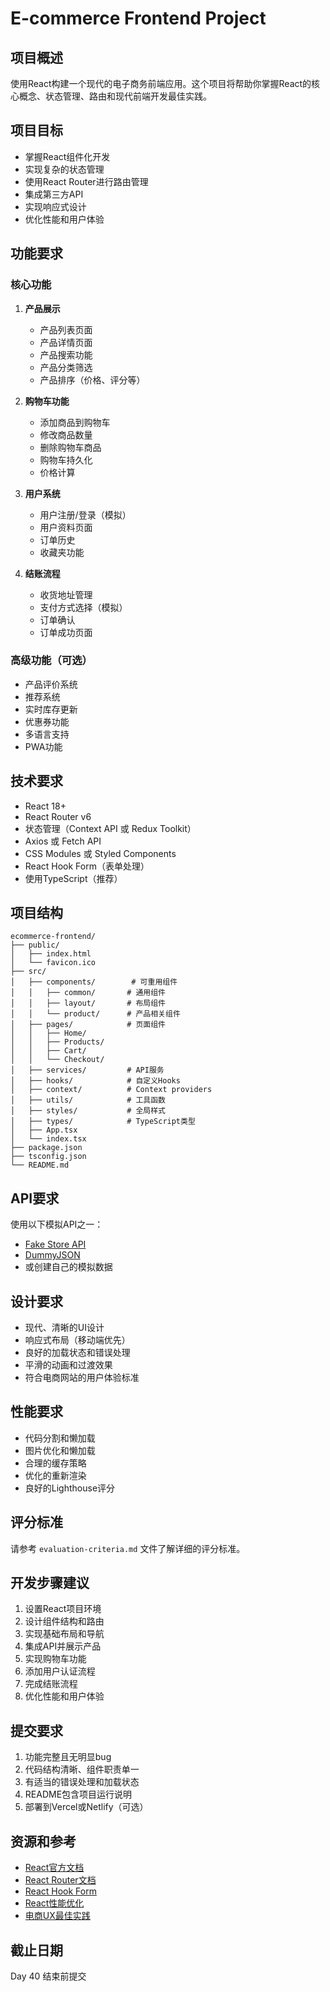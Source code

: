 # E-commerce Frontend Project

## 项目概述
使用React构建一个现代的电子商务前端应用。这个项目将帮助你掌握React的核心概念、状态管理、路由和现代前端开发最佳实践。

## 项目目标
- 掌握React组件化开发
- 实现复杂的状态管理
- 使用React Router进行路由管理
- 集成第三方API
- 实现响应式设计
- 优化性能和用户体验

## 功能要求

### 核心功能
1. **产品展示**
   - 产品列表页面
   - 产品详情页面
   - 产品搜索功能
   - 产品分类筛选
   - 产品排序（价格、评分等）

2. **购物车功能**
   - 添加商品到购物车
   - 修改商品数量
   - 删除购物车商品
   - 购物车持久化
   - 价格计算

3. **用户系统**
   - 用户注册/登录（模拟）
   - 用户资料页面
   - 订单历史
   - 收藏夹功能

4. **结账流程**
   - 收货地址管理
   - 支付方式选择（模拟）
   - 订单确认
   - 订单成功页面

### 高级功能（可选）
- 产品评价系统
- 推荐系统
- 实时库存更新
- 优惠券功能
- 多语言支持
- PWA功能

## 技术要求
- React 18+
- React Router v6
- 状态管理（Context API 或 Redux Toolkit）
- Axios 或 Fetch API
- CSS Modules 或 Styled Components
- React Hook Form（表单处理）
- 使用TypeScript（推荐）

## 项目结构
```
ecommerce-frontend/
├── public/
│   ├── index.html
│   └── favicon.ico
├── src/
│   ├── components/        # 可重用组件
│   │   ├── common/       # 通用组件
│   │   ├── layout/       # 布局组件
│   │   └── product/      # 产品相关组件
│   ├── pages/            # 页面组件
│   │   ├── Home/
│   │   ├── Products/
│   │   ├── Cart/
│   │   └── Checkout/
│   ├── services/         # API服务
│   ├── hooks/            # 自定义Hooks
│   ├── context/          # Context providers
│   ├── utils/            # 工具函数
│   ├── styles/           # 全局样式
│   ├── types/            # TypeScript类型
│   ├── App.tsx
│   └── index.tsx
├── package.json
├── tsconfig.json
└── README.md
```

## API要求
使用以下模拟API之一：
- [Fake Store API](https://fakestoreapi.com/)
- [DummyJSON](https://dummyjson.com/)
- 或创建自己的模拟数据

## 设计要求
- 现代、清晰的UI设计
- 响应式布局（移动端优先）
- 良好的加载状态和错误处理
- 平滑的动画和过渡效果
- 符合电商网站的用户体验标准

## 性能要求
- 代码分割和懒加载
- 图片优化和懒加载
- 合理的缓存策略
- 优化的重新渲染
- 良好的Lighthouse评分

## 评分标准
请参考 `evaluation-criteria.md` 文件了解详细的评分标准。

## 开发步骤建议
1. 设置React项目环境
2. 设计组件结构和路由
3. 实现基础布局和导航
4. 集成API并展示产品
5. 实现购物车功能
6. 添加用户认证流程
7. 完成结账流程
8. 优化性能和用户体验

## 提交要求
1. 功能完整且无明显bug
2. 代码结构清晰、组件职责单一
3. 有适当的错误处理和加载状态
4. README包含项目运行说明
5. 部署到Vercel或Netlify（可选）

## 资源和参考
- [React官方文档](https://react.dev/)
- [React Router文档](https://reactrouter.com/)
- [React Hook Form](https://react-hook-form.com/)
- [React性能优化](https://react.dev/learn/render-and-commit)
- [电商UX最佳实践](https://baymard.com/ecommerce-ux)

## 截止日期
Day 40 结束前提交